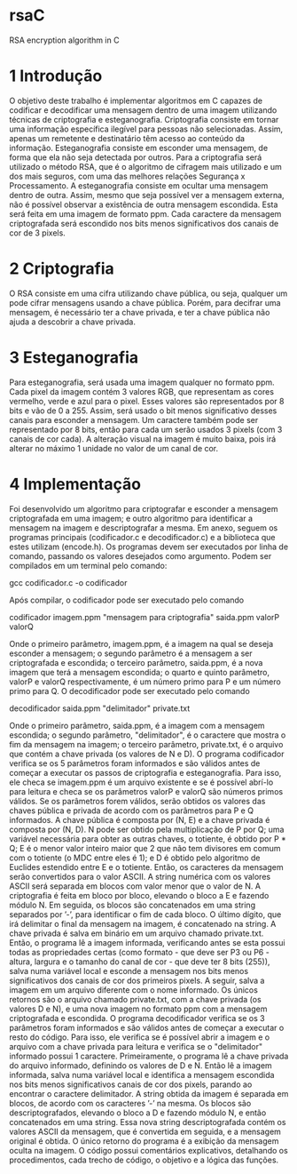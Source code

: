 # rsaC
RSA encryption algorithm in C

# 1 Introdução

  O objetivo deste trabalho é implementar algoritmos em C capazes de codificar e decodificar
uma mensagem dentro de uma imagem utilizando técnicas de criptografia e esteganografia.
  Criptografia consiste em tornar uma informação específica ilegível para pessoas não selecionadas.
Assim, apenas um remetente e destinatário têm acesso ao conteúdo da informação. Esteganografia
consiste em esconder uma mensagem, de forma que ela não seja detectada por outros.
  Para a criptografia será utilizado o método RSA, que é o algoritmo de cifragem mais utilizado
e um dos mais seguros, com uma das melhores relações Segurança x Processamento.
  A esteganografia consiste em ocultar uma mensagem dentro de outra. Assim, mesmo que seja
possível ver a mensagem externa, não é possível observar a existência de outra mensagem escondida.
Esta será feita em uma imagem de formato ppm. Cada caractere da mensagem criptografada será
escondido nos bits menos significativos dos canais de cor de 3 pixels.


# 2 Criptografia

  O RSA consiste em uma cifra utilizando chave pública, ou seja, qualquer um pode cifrar mensagens
usando a chave pública. Porém, para decifrar uma mensagem, é necessário ter a chave
privada, e ter a chave pública não ajuda a descobrir a chave privada.


# 3 Esteganografia

  Para esteganografia, será usada uma imagem qualquer no formato ppm. Cada pixel da imagem
contém 3 valores RGB, que representam as cores vermelho, verde e azul para o pixel. Esses valores
são representados por 8 bits e vão de 0 a 255. Assim, será usado o bit menos significativo desses
canais para esconder a mensagem. Um caractere também pode ser representado por 8 bits, então
para cada um serão usados 3 pixels (com 3 canais de cor cada). A alteração visual na imagem é
muito baixa, pois irá alterar no máximo 1 unidade no valor de um canal de cor.


# 4 Implementação

  Foi desenvolvido um algoritmo para criptografar e esconder a mensagem criptografada em uma
imagem; e outro algoritmo para identificar a mensagem na imagem e descriptografar a mesma.
Em anexo, seguem os programas principais (codificador.c e decodificador.c) e a biblioteca que estes
utilizam (encode.h). Os programas devem ser executados por linha de comando, passando os
valores desejados como argumento. Podem ser compilados em um terminal pelo comando:

gcc codificador.c -o codificador

  Após compilar, o codificador pode ser executado pelo comando
  
codificador imagem.ppm "mensagem para criptografia" saida.ppm valorP valorQ

  Onde o primeiro parâmetro, imagem.ppm, é a imagem na qual se deseja esconder a mensagem; o
segundo parâmetro é a mensagem a ser criptografada e escondida; o terceiro parâmetro, saida.ppm,
é a nova imagem que terá a mensagem escondida; o quarto e quinto parâmetro, valorP e valorQ
respectivamente, é um número primo para P e um número primo para Q.
  O decodificador pode ser executado pelo comando
  
decodificador saida.ppm "delimitador" private.txt

  Onde o primeiro parâmetro, saida.ppm, é a imagem com a mensagem escondida; o segundo
parâmetro, "delimitador", é o caractere que mostra o fim da mensagem na imagem; o terceiro
parâmetro, private.txt, é o arquivo que contém a chave privada (os valores de N e D).
  O programa codificador verifica se os 5 parâmetros foram informados e são válidos antes de
começar a executar os passos de criptografia e esteganografia. Para isso, ele checa se imagem.ppm
é um arquivo existente e se é possível abrí-lo para leitura e checa se os parâmetros valorP e valorQ
são números primos válidos. Se os parâmetros forem válidos, serão obtidos os valores das chaves
pública e privada de acordo com os parâmetros para P e Q informados. A chave pública é composta
por (N, E) e a chave privada é composta por (N, D). N pode ser obtido pela multiplicação de P
por Q; uma variável necessária para obter as outras chaves, o totiente, é obtido por P * Q; E é o
menor valor inteiro maior que 2 que não tem divisores em comum com o totiente (o MDC entre eles
é 1); e D é obtido pelo algoritmo de Euclides estendido entre E e o totiente. Então, os caracteres
da mensagem serão convertidos para o valor ASCII. A string numérica com os valores ASCII será
separada em blocos com valor menor que o valor de N. A criptografia é feita em bloco por bloco,
elevando o bloco a E e fazendo módulo N. Em seguida, os blocos são concatenados em uma string
separados por ’-’, para identificar o fim de cada bloco. O último dígito, que irá delimitar o final da
mensagem na imagem, é concatenado na string. A chave privada é salva em binário em um arquivo
chamado private.txt. Então, o programa lê a imagem informada, verificando antes se esta possui
todas as propriedades certas (como formato - que deve ser P3 ou P6 - altura, largura e o tamanho
do canal de cor - que deve ter 8 bits (255)), salva numa variável local e esconde a mensagem nos
bits menos significativos dos canais de cor dos primeiros pixels. A seguir, salva a imagem em um
arquivo diferente com o nome informado. Os únicos retornos são o arquivo chamado private.txt,
com a chave privada (os valores D e N), e uma nova imagem no formato ppm com a mensagem
criptografada e escondida.
  O programa decodificador verifica se os 3 parâmetros foram informados e são válidos antes
de começar a executar o resto do código. Para isso, ele verifica se é possível abrir a imagem e o
arquivo com a chave privada para leitura e verifica se o "delimitador" informado possui 1 caractere.
Primeiramente, o programa lê a chave privada do arquivo informado, definindo os valores de D e
N. Então lê a imagem informada, salva numa variável local e identifica a mensagem escondida nos
bits menos significativos canais de cor dos pixels, parando ao encontrar o caractere delimitador.
A string obtida da imagem é separada em blocos, de acordo com os caracteres ’-’ na mesma. Os
blocos são descriptografados, elevando o bloco a D e fazendo módulo N, e então concatenados
em uma string. Essa nova string descriptografada contém os valores ASCII da mensagem, que é
convertida em seguida, e a mensagem original é obtida. O único retorno do programa é a exibição
da mensagem oculta na imagem.
  O código possui comentários explicativos, detalhando os procedimentos, cada trecho de código,
o objetivo e a lógica das funções.
